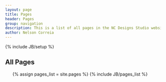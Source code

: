 ```yaml
---
layout: page
title: Pages 
header: Pages
group: navigation
description: This is a list of all pages in the NC Designs Studio website. Some of the pages are out-of-box from the Jekyll Bootstrap repo, but eventually it will all be customized.
author: Nelson Correia
---
```

{% include JB/setup %}

<h2>All Pages</h2>
<ul>
{% assign pages_list = site.pages %}
{% include JB/pages_list %}
</ul>

